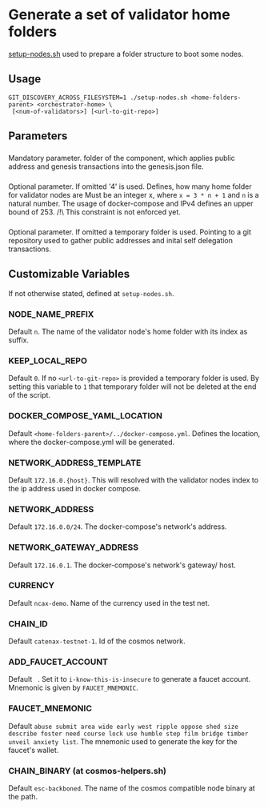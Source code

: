 # Generate a set of validator home folders

[setup-nodes.sh](../../testnetscripts/setup-nodes.sh) used to prepare a folder structure to boot some nodes.

## Usage

```shell
GIT_DISCOVERY_ACROSS_FILESYSTEM=1 ./setup-nodes.sh <home-folders-parent> <orchestrator-home> \
 [<num-of-validators>] [<url-to-git-repo>]
```
## Parameters

### <home-folders-parent> 

### <orchestrator-home>
Mandatory parameter. folder of the component, which applies public address and genesis transactions into the genesis.json file.

### <num-of-validators>
Optional parameter. If omitted '4' is used.
Defines, how many home folder for validator nodes are 
Must be an integer x, where `x = 3 * n + 1` and `n` is a natural number.
The usage of docker-compose and IPv4 defines an upper bound of 253.
/!\ This constraint is not enforced yet.

### <url-to-git-repo>
Optional parameter. If omitted a temporary folder is used.
Pointing to a git repository used to gather public addresses and inital self delegation transactions. 

## Customizable Variables

If not otherwise stated, defined at `setup-nodes.sh`.

### NODE_NAME_PREFIX

Default `n`. 
The name of the validator node's home folder with its index as suffix.

### KEEP_LOCAL_REPO

Default `0`. 
If no `<url-to-git-repo>` is provided a temporary folder is used.
By setting this variable to `1` that temporary folder will not be deleted at the end of the script.

### DOCKER_COMPOSE_YAML_LOCATION

Default `<home-folders-parent>/../docker-compose.yml`. Defines the location, where the docker-compose.yml will be generated.

### NETWORK_ADDRESS_TEMPLATE

Default `172.16.0.{host}`. This will resolved with the validator nodes index to the ip address used in docker compose.

### NETWORK_ADDRESS

Default `172.16.0.0/24`. The docker-compose's network's address.

### NETWORK_GATEWAY_ADDRESS

Default `172.16.0.1`. The docker-compose's network's gateway/ host.

### CURRENCY

Default `ncax-demo`. Name of the currency used in the test net.

### CHAIN_ID

Default `catenax-testnet-1`. Id of the cosmos network.

### ADD_FAUCET_ACCOUNT

Default ` `. Set it to `i-know-this-is-insecure` to generate a faucet account. Mnemonic is given by `FAUCET_MNEMONIC`.


### FAUCET_MNEMONIC

Default `abuse submit area wide early west ripple oppose shed size describe foster need course lock use humble step film bridge timber unveil anxiety list`.
The mnemonic used to generate the key for the faucet's wallet.

### CHAIN_BINARY (at cosmos-helpers.sh)

Default `esc-backboned`. The name of the cosmos compatible node binary at the path. 

